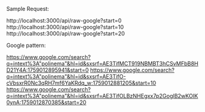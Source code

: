 Sample Request:

http://localhost:3000/api/raw-google?start=0
http://localhost:3000/api/raw-google?start=10
http://localhost:3000/api/raw-google?start=20

Google pattern:

https://www.google.com/search?q=intext%3A"polinema"&hl=id&sxsrf=AE3TifMCT919NBMBT3hCSvMFbB8HD21Y4A:1759012895941&start=0
https://www.google.com/search?q=intext%3A"polinema"&hl=id&sxsrf=AE3TifO-cVbsxrR0Nc3qRH7mf6YaKRdq_w:1759012881205&start=10
https://www.google.com/search?q=intext%3A"polinema"&hl=id&sxsrf=AE3TifOLBzNHEgxx7p2GoglB2wKOIK0ynA:1759012870385&start=20
